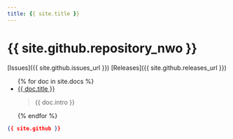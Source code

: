 ```yaml
---
title: {{ site.title }}
---
```


<h1>{{ site.github.repository_nwo }}</h1>
[Issues]({{ site.github.issues_url }})
[Releases]({{ site.github.releases_url }})

<ul>
    {% for doc in site.docs %}
      <li>
        <a href="{{ doc.url }}.html">{{ doc.title }}</a>
        <blockquote>
            {{ doc.intro }}
        </blockquote>
      </li>
    {% endfor %}
</ul>

```json
{{ site.github }}
```